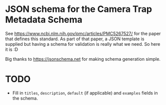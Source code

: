 # JSON schema for the Camera Trap Metadata Schema
See https://www.ncbi.nlm.nih.gov/pmc/articles/PMC5267527/ for the paper that defines this standard. As part of that paper, a JSON template is supplied but having a schema for validation is really what we need. So here it is :D

Big thanks to https://jsonschema.net for making schema generation simple.

# TODO
 - Fill in `titles`, `description`, `default` (if applicable) and `examples` fields in the schema.
